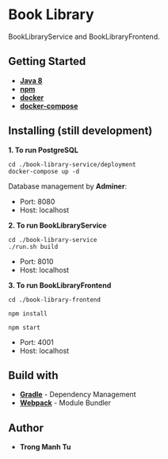 # Book Library
BookLibraryService and BookLibraryFrontend.

## Getting Started
- [**Java 8**](http://www.oracle.com/technetwork/java/javase/downloads/jdk8-downloads-2133151.html)
- [**npm**](https://www.npmjs.com/get-npm)
- [**docker**](https://docs.docker.com/install/)
- [**docker-compose**](https://docs.docker.com/compose/install/)

## Installing (still development)
**1. To run PostgreSQL**
```
cd ./book-library-service/deployment
docker-compose up -d
```
Database management by **Adminer**:
- Port: 8080
- Host: localhost

**2. To run BookLibraryService**
```
cd ./book-library-service
./run.sh build
```
- Port: 8010
- Host: localhost

**3. To run BookLibraryFrontend**
```
cd ./book-library-frontend

npm install

npm start
```
- Port: 4001
- Host: localhost

## Build with
* [**Gradle**](https://gradle.org/) - Dependency Management
* [**Webpack**](https://webpack.js.org/) - Module Bundler

## Author
* **Trong Manh Tu**
